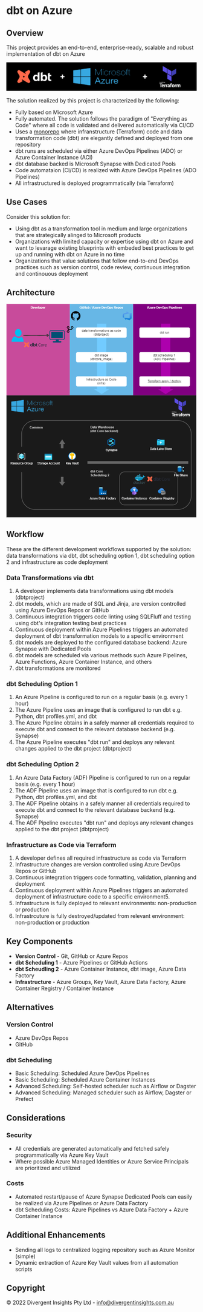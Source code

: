# dbt on Azure

## Overview

This project provides an end-to-end, enterprise-ready, scalable and robust implementation of dbt on Azure

![dbt + Azure + Terraform](dbt-azure-terraform.png)

The solution realized by this project is characterized by the following:

- Fully based on Microsoft Azure
- Fully automated. The solution follows the paradigm of "Everything as Code" where all code is validated and delivered automatically via CI/CD
- Uses a [monorepo](https://en.wikipedia.org/wiki/Monorepo#:~:text=In%20version%20control%20systems%2C%20a,stored%20in%20the%20same%20repository.) where infranstructure (Terraform) code and data transformation code (dbt) are elegantly defined and deployed from one repository
- dbt runs are scheduled via either Azure DevOps Pipelines (ADO) or Azure Container Instance (ACI)
- dbt database backed is Microsoft Synapse with Dedicated Pools
- Code automataion (CI/CD) is realized with Azure DevOps Pipelines (ADO Pipelines)
- All infrastructured is deployed programmatically (via Terraform)

## Use Cases

Consider this solution for:
- Using dbt as a transformation tool in medium and large organizations that are strategically alinged to Microsoft products
- Organizations with limited capacity or expertise using dbt on Azure and want to levarage existing blueprints with embeded best practices to get up and running with dbt on Azure in no time
- Organizations that value solutions that follow end-to-end DevOps practices such as version control, code review, continuous integration and continouous deployment

## Architecture

![dbt on Azure High Level Architecture Diagram](dbt-on-azure.png)

## Workflow

These are the different development workflows supported by the solution: data transformations via dbt, dbt scheduling option 1, dbt scheduling option 2 and infrastructure as code deployment

### Data Transformations via dbt

1. A developer implements data transformations using dbt models (dbtproject)
2. dbt models, which are made of SQL and Jinja, are version controlled using Azure DevOps Repos or GitHub
3. Continuous integration triggers code linting using SQLFluff and testing using dbt's integration testing best practices
4. Continuous deployment within Azure Pipelines triggers an automated deployment of dbt transformation models to a specific environment
5. dbt models are deployed to the configured database backend: Azure Synapse with Dedicated Pools
6. dbt models are scheduled via various methods such Azure Pipelines, Azure Functions, Azure Container Instance, and others
7. dbt transformations are monitored

### dbt Scheduling Option 1

1. An Azure Pipeline is configured to run on a regular basis (e.g. every 1 hour)
2. The Azure Pipeline uses an image that is configured to run dbt e.g. Python, dbt profiles.yml, and dbt
3. The Azure Pipeline obtains in a safely manner all credentials required to execute dbt and connect to the relevant database backend (e.g. Synapse)
4. The Azure Pipeline executes "dbt run" and deploys any relevant changes applied to the dbt project (dbtproject)

### dbt Scheduling Option 2

1. An Azure Data Factory (ADF) Pipeline is configured to run on a regular basis (e.g. every 1 hour)
2. The ADF Pipeline uses an image that is configured to run dbt e.g. Python, dbt profiles.yml, and dbt
3. The ADF Pipeline obtains in a safely manner all credentials required to execute dbt and connect to the relevant database backend (e.g. Synapse)
4. The ADF Pipeline executes "dbt run" and deploys any relevant changes applied to the dbt project (dbtproject)

### Infrastructure as Code via Terraform

1. A developer defines all required infrastructure as code via Terraform
2. Infrastructure changes are version controlled using Azure DevOps Repos or GitHub
3. Continuous integration triggers code formatting, validation, planning and deployment
4. Continuous deployment within Azure Pipelines triggers an automated deployment of infrastructure code to a specific environment5.
5. Infrastructure is fully deployed to relevant environments: non-production or production
6. Infrastrcuture is fully destroyed/updated from relevant environment: non-production or production

## Key Components

- **Version Control** - Git, GitHub or Azure Repos
- **dbt Scheduling 1** - Azure Pipelines or GitHub Actions
- **dbt Scheudling 2** - Azure Container Instance, dbt image, Azure Data Factory
- **Infrastructure** - Azure Groups, Key Vault, Azure Data Factory, Azure Container Registry / Container Instance

## Alternatives

### Version Control

- Azure DevOps Repos
- GitHub

### dbt Scheduling

- Basic Scheduling: Scheduled Azure DevOps Pipelines
- Basic Scheduling: Scheduled Azure Container Instances
- Advanced Scheduling: Self-hosted scheduler such as Airflow or Dagster
- Advanced Scheduling: Managed scheduler such as Airflow, Dagster or Prefect

## Considerations

### Security

- All credentials are generated automatically and fetched safely programmatically via Azure Key Vault
- Where possible Azure Managed Identities or Azure Service Principals are prioritized and utilized

### Costs

- Automated restart/pause of Azure Synapse Dedicated Pools can easily be realized via Azure Pipelines or Azure Data Factory
- dbt Scheduling Costs: Azure Pipelines vs Azure Data Factory + Azure Container Instance

## Additional Enhancements

- Sending all logs to centralized logging repository such as Azure Monitor (simple)
- Dynamic extraction of Azure Key Vault values from all automation scripts

## Copyright

© 2022 Divergent Insights Pty Ltd - <info@divergentinsights.com.au>